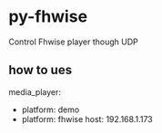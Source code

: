 # py-fhwise
Control Fhwise player though UDP

## how to ues

media_player:
  - platform: demo
  - platform: fhwise
    host: 192.168.1.173
